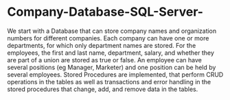 # Company-Database-SQL-Server-
We start with a Database that can store company names and organization numbers for different companies.
Each company can have one or more departments, for which only department names are stored.
For the employees, the first and last name, department, salary, and whether they are part of a union are stored as true or false.
An employee can have several positions (eg Manager, Marketer) and one position can be held by several employees.
Stored Procedures are implemented, that perform CRUD operations in the tables as well as transactions and error handling in the stored procedures that change, add, and remove data in the tables.
